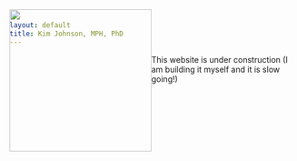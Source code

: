 ```yaml
---
layout: default
title: Kim Johnson, MPH, PhD
---
```


<div style= "float:left;position: relative; top: -80px;"><img src="{{ site.baseurl }}/images/DSC_0202.JPG" width="250px"></div> This website is under construction (I am building it myself and it is slow going!)
